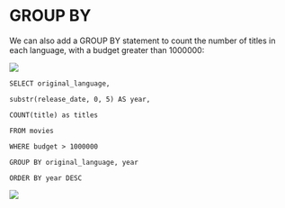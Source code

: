 # GROUP BY

We can also add a GROUP BY statement to count the number of titles in each language, with a budget greater than 1000000:

![](../../.gitbook/assets/count\_group.jpg)

`SELECT original_language,`&#x20;

`substr(release_date, 0, 5) AS year,`&#x20;

`COUNT(title) as titles`&#x20;

`FROM movies`&#x20;

`WHERE budget > 1000000`&#x20;

`GROUP BY original_language, year`&#x20;

`ORDER BY year DESC`



![](../../.gitbook/assets/group\_two)
